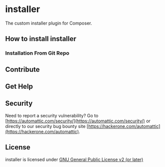 # installer

The custom installer plugin for Composer.

## How to install installer

### Installation From Git Repo

## Contribute

## Get Help

## Security

Need to report a security vulnerability? Go to [https://automattic.com/security/](https://automattic.com/security/) or directly to our security bug bounty site [https://hackerone.com/automattic](https://hackerone.com/automattic).

## License

installer is licensed under [GNU General Public License v2 (or later)](./LICENSE.txt)


